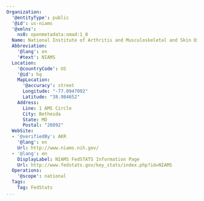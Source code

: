 ```yaml
---
Organization:
  '@entityType': public
  '@id': us-niams
  '@xmlns':
    ns0: openmetadata:omad:1_0
  Name: National Institute of Arthritis and Musculoskeletal and Skin Disease
  Abbreviation:
    '@lang': en
    '#text': NIAMS
  Location:
    '@countryCode': US
    '@id': hq
    MapLocation:
      '@accuracy': street
      Longitude: "-77.0947092"
      Latitude: "38.984652"
    Address:
      Line: 1 AMS Circle
      City: Bethesda
      State: MD
      Postal: "20892"
  WebSite:
  - '@verifiedBy': AKR
    '@lang': en
    Url: http://www.niams.nih.gov/
  - '@lang': en
    DisplayLabel: NIAMS FedSTATS Information Page
    Url: http://www.fedstats.gov/key_stats/index.php?id=NIAMS
  Operations:
    '@scope': national
  Tags:
    Tag: FedStats
...
```

